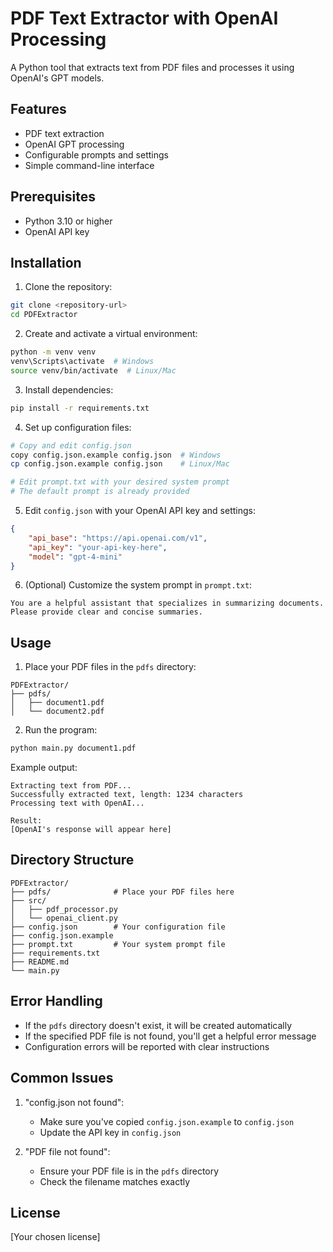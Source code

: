 # PDF Text Extractor with OpenAI Processing

A Python tool that extracts text from PDF files and processes it using OpenAI's GPT models.

## Features

- PDF text extraction
- OpenAI GPT processing
- Configurable prompts and settings
- Simple command-line interface

## Prerequisites

- Python 3.10 or higher
- OpenAI API key

## Installation

1. Clone the repository:
```bash
git clone <repository-url>
cd PDFExtractor
```

2. Create and activate a virtual environment:
```bash
python -m venv venv
venv\Scripts\activate  # Windows
source venv/bin/activate  # Linux/Mac
```

3. Install dependencies:
```bash
pip install -r requirements.txt
```

4. Set up configuration files:
```bash
# Copy and edit config.json
copy config.json.example config.json  # Windows
cp config.json.example config.json    # Linux/Mac

# Edit prompt.txt with your desired system prompt
# The default prompt is already provided
```

5. Edit `config.json` with your OpenAI API key and settings:
```json
{
    "api_base": "https://api.openai.com/v1",
    "api_key": "your-api-key-here",
    "model": "gpt-4-mini"
}
```

6. (Optional) Customize the system prompt in `prompt.txt`:
```text
You are a helpful assistant that specializes in summarizing documents. Please provide clear and concise summaries.
```

## Usage

1. Place your PDF files in the `pdfs` directory:
```
PDFExtractor/
├── pdfs/
│   ├── document1.pdf
│   └── document2.pdf
```

2. Run the program:
```bash
python main.py document1.pdf
```

Example output:
```
Extracting text from PDF...
Successfully extracted text, length: 1234 characters
Processing text with OpenAI...

Result:
[OpenAI's response will appear here]
```

## Directory Structure

```
PDFExtractor/
├── pdfs/              # Place your PDF files here
├── src/
│   ├── pdf_processor.py
│   └── openai_client.py
├── config.json        # Your configuration file
├── config.json.example
├── prompt.txt         # Your system prompt file
├── requirements.txt
├── README.md
└── main.py
```

## Error Handling

- If the `pdfs` directory doesn't exist, it will be created automatically
- If the specified PDF file is not found, you'll get a helpful error message
- Configuration errors will be reported with clear instructions

## Common Issues

1. "config.json not found":
   - Make sure you've copied `config.json.example` to `config.json`
   - Update the API key in `config.json`

2. "PDF file not found":
   - Ensure your PDF file is in the `pdfs` directory
   - Check the filename matches exactly

## License

[Your chosen license]